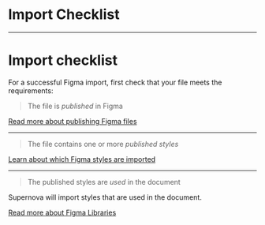 
# Import Checklist

---

# Import checklist

For a successful Figma import, first check that your file meets the requirements:

> The file is *published* in Figma

[Read more about publishing Figma files](https://learn.supernova.io/latest/design-systems/working-with-figma/figma-101.html#how-to-publish-a-library-in-figma)

---

> The file contains one or more *published* *styles*

[Learn about which Figma styles are imported](https://learn.supernova.io/latest/design-systems/working-with-figma/figma-101.html#styles-imported-into-supernova)

---

> The published styles are *used* in the document

Supernova will import styles that are used in the document.

[Read more about Figma Libraries](https://learn.supernova.io/latest/design-systems/working-with-figma/figma-101.html#figma-libraries)